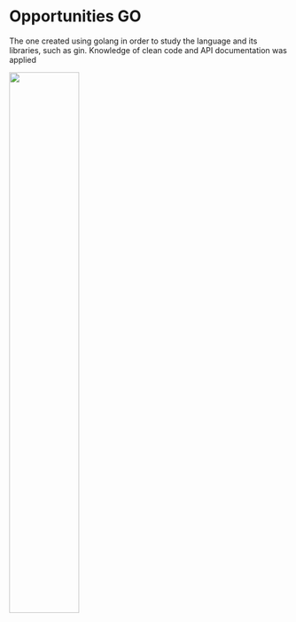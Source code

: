 <h1>Opportunities GO</h1>

<p1>
  
The one created using golang in order to study the language and its libraries, such as gin.
Knowledge of clean code and API documentation was applied
</p1>

<img src="https://go.dev/blog/go-brand/Go-Logo/SVG/Go-Logo_Blue.svg" width="50%" height="50%">